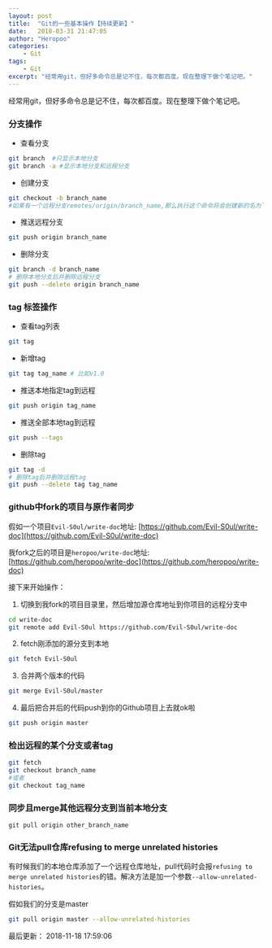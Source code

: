 ```yaml
---
layout: post
title:  "Git的一些基本操作【持续更新】"
date:   2018-03-31 21:47:05
author: "Heropoo"
categories: 
    - Git
tags:
    - Git
excerpt: "经常用git，但好多命令总是记不住，每次都百度。现在整理下做个笔记吧。"
---
```

经常用git，但好多命令总是记不住，每次都百度。现在整理下做个笔记吧。

### 分支操作

* 查看分支
```sh
git branch  #只显示本地分支
git branch -a #显示本地分支和远程分支
```

* 创建分支
```sh
git checkout -b branch_name
#如果有一个远程分支remotes/origin/branch_name,那么执行这个命令将会创建新的名为`branch_name`本地分支并且跟踪同名的远程分支remotes/origin/branch_name
```

* 推送远程分支
```sh
git push origin branch_name
```

* 删除分支
```sh
git branch -d branch_name
# 删除本地分支后并删除远程分支
git push --delete origin branch_name
```

### tag 标签操作
* 查看tag列表
```sh
git tag
```

* 新增tag
```sh
git tag tag_name # 比如v1.0
```

* 推送本地指定tag到远程
```sh
git push origin tag_name 
```

* 推送全部本地tag到远程
```sh
git push --tags 
```

* 删除tag
```sh
git tag -d 
# 删除tag后并删除远程tag
git push --delete tag tag_name
```

### github中fork的项目与原作者同步

假如一个项目`Evil-S0ul/write-doc`地址: [https://github.com/Evil-S0ul/write-doc](https://github.com/Evil-S0ul/write-doc)

我fork之后的项目是`heropoo/write-doc`地址: [https://github.com/heropoo/write-doc](https://github.com/heropoo/write-doc)

接下来开始操作：

1. 切换到我fork的项目目录里，然后增加源仓库地址到你项目的远程分支中
```sh
cd write-doc
git remote add Evil-S0ul https://github.com/Evil-S0ul/write-doc
```
2. fetch刚添加的源分支到本地
```sh
git fetch Evil-S0ul
```
3. 合并两个版本的代码
```sh
git merge Evil-S0ul/master
```
4. 最后把合并后的代码push到你的Github项目上去就ok啦
```sh
git push origin master
```

### 检出远程的某个分支或者tag
```sh
git fetch
git checkout branch_name
#或者
git checkout tag_name
```

### 同步且merge其他远程分支到当前本地分支
```
git pull origin other_branch_name
```

### Git无法pull仓库refusing to merge unrelated histories
有时候我们的本地仓库添加了一个远程仓库地址，pull代码时会报`refusing to merge unrelated histories`的错。解决方法是加一个参数`--allow-unrelated-histories`。

假如我们的分支是master
```sh
git pull origin master --allow-unrelated-histories
```

最后更新： 2018-11-18 17:59:06